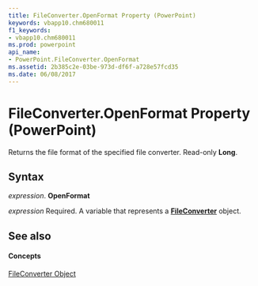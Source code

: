 ```yaml
---
title: FileConverter.OpenFormat Property (PowerPoint)
keywords: vbapp10.chm680011
f1_keywords:
- vbapp10.chm680011
ms.prod: powerpoint
api_name:
- PowerPoint.FileConverter.OpenFormat
ms.assetid: 2b385c2e-03be-973d-df6f-a728e57fcd35
ms.date: 06/08/2017
---
```



# FileConverter.OpenFormat Property (PowerPoint)

Returns the file format of the specified file converter. Read-only  **Long**.


## Syntax

 _expression_. **OpenFormat**

 _expression_ Required. A variable that represents a **[FileConverter](PowerPoint.FileConverter.md)** object.


## See also


#### Concepts


[FileConverter Object](PowerPoint.FileConverter.md)

